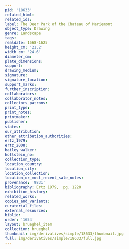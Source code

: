 ```yaml
---
pid: '18633'
related_html: 
related_ids: 
label: The Deer Park of the Chateau of Mariemont
object_type: Drawing
genre: Landscape
tags: 
realdate: 1568-1625
height_cm: '21.2'
width_cm: '24.6'
diameter_cm: 
plate_dimensions: 
support: 
drawing_medium: 
signature: 
signature_location: 
support_marks: 
further_inscription: 
collaborators: 
collaborator_notes: 
collectors_patrons: 
print_type: 
print_notes: 
printmaker: 
publisher: 
states: 
our_attribution: 
other_attribution_authorities: 
ertz_1979: 
ertz_2008: 
bailey_walker: 
hollstein_no: 
collection_type: 
location_country: 
location_city: 
location_collection: 
location_or_most_recent_sale_notes: 
provenance: '9831'
bibliography: Ertz 1979,  pg. 1220
exhibition_history: 
related_works: 
copies_and_variants: 
curatorial_files: 
external_resources: 
biblio: 
order: '1654'
layout: brueghel_item
collection: brueghel
thumbnail: img/derivatives/simple/18633/thumbnail.jpg
full: img/derivatives/simple/18633/full.jpg
---
```

